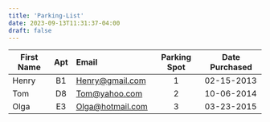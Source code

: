 ```yaml
---
title: 'Parking-List'
date: 2023-09-13T11:31:37-04:00
draft: false
---
```


| First Name   | Apt   | Email              | Parking Spot | Date Purchased |
|--------------|:-----:|:-------------------|:------------:|-----------------
| Henry        | B1    | Henry@gmail.com    | 1            | 02-15-2013     |
| Tom          | D8    | Tom@yahoo.com      | 2            | 10-06-2014     |
| Olga         | E3    | Olga@hotmail.com   | 3            | 03-23-2015     |
